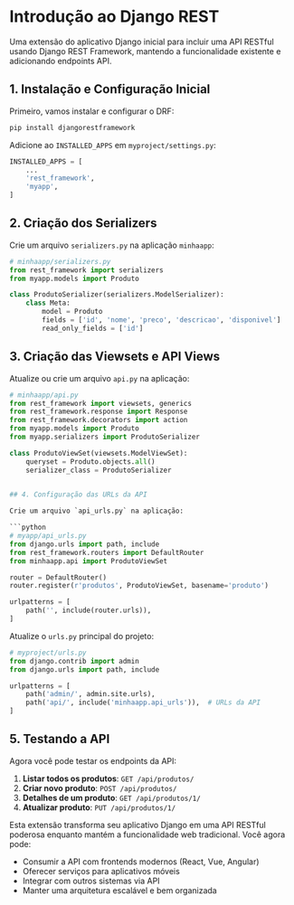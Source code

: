 # Introdução ao Django REST

Uma extensão do aplicativo Django inicial para incluir uma API RESTful usando Django REST Framework, mantendo a funcionalidade existente e adicionando endpoints API.

## 1. Instalação e Configuração Inicial

Primeiro, vamos instalar e configurar o DRF:

```bash
pip install djangorestframework
```

Adicione ao `INSTALLED_APPS` em `myproject/settings.py`:

```python
INSTALLED_APPS = [
    ...
    'rest_framework',
    'myapp',
]
```

## 2. Criação dos Serializers

Crie um arquivo `serializers.py` na aplicação `minhaapp`:

```python
# minhaapp/serializers.py
from rest_framework import serializers
from myapp.models import Produto

class ProdutoSerializer(serializers.ModelSerializer):
    class Meta:
        model = Produto
        fields = ['id', 'nome', 'preco', 'descricao', 'disponivel']
        read_only_fields = ['id']
```

## 3. Criação das Viewsets e API Views

Atualize ou crie um arquivo `api.py` na aplicação:

```python
# minhaapp/api.py
from rest_framework import viewsets, generics
from rest_framework.response import Response
from rest_framework.decorators import action
from myapp.models import Produto
from myapp.serializers import ProdutoSerializer

class ProdutoViewSet(viewsets.ModelViewSet):
    queryset = Produto.objects.all()
    serializer_class = ProdutoSerializer
    

## 4. Configuração das URLs da API

Crie um arquivo `api_urls.py` na aplicação:

```python
# myapp/api_urls.py
from django.urls import path, include
from rest_framework.routers import DefaultRouter
from minhaapp.api import ProdutoViewSet

router = DefaultRouter()
router.register(r'produtos', ProdutoViewSet, basename='produto')

urlpatterns = [
    path('', include(router.urls)),
]
```

Atualize o `urls.py` principal do projeto:

```python
# myproject/urls.py
from django.contrib import admin
from django.urls import path, include

urlpatterns = [
    path('admin/', admin.site.urls),
    path('api/', include('minhaapp.api_urls')),  # URLs da API
]
```

## 5. Testando a API

Agora você pode testar os endpoints da API:

1. **Listar todos os produtos**: `GET /api/produtos/`
2. **Criar novo produto**: `POST /api/produtos/`
3. **Detalhes de um produto**: `GET /api/produtos/1/`
4. **Atualizar produto**: `PUT /api/produtos/1/`

Esta extensão transforma seu aplicativo Django em uma API RESTful poderosa enquanto mantém a funcionalidade web tradicional. Você agora pode:

- Consumir a API com frontends modernos (React, Vue, Angular)
- Oferecer serviços para aplicativos móveis
- Integrar com outros sistemas via API
- Manter uma arquitetura escalável e bem organizada
